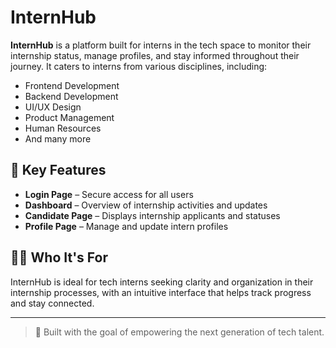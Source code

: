 # InternHub

**InternHub** is a platform built for interns in the tech space to monitor their internship status, manage profiles, and stay informed throughout their journey. It caters to interns from various disciplines, including:

- Frontend Development  
- Backend Development  
- UI/UX Design  
- Product Management  
- Human Resources  
- And many more  

## 🔑 Key Features

- **Login Page** – Secure access for all users  
- **Dashboard** – Overview of internship activities and updates  
- **Candidate Page** – Displays internship applicants and statuses  
- **Profile Page** – Manage and update intern profiles  

## 👩‍💻 Who It's For

InternHub is ideal for tech interns seeking clarity and organization in their internship processes, with an intuitive interface that helps track progress and stay connected.

---

> 🚀 Built with the goal of empowering the next generation of tech talent.
